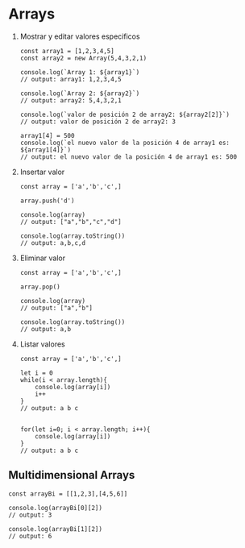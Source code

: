 # Arrays

1. Mostrar y editar valores especificos

    ```JS
    const array1 = [1,2,3,4,5]
    const array2 = new Array(5,4,3,2,1)

    console.log(`Array 1: ${array1}`)
    // output: array1: 1,2,3,4,5

    console.log(`Array 2: ${array2}`)
    // output: array2: 5,4,3,2,1

    console.log(`valor de posición 2 de array2: ${array2[2]}`)
    // output: valor de posición 2 de array2: 3

    array1[4] = 500
    console.log(`el nuevo valor de la posición 4 de array1 es: ${array1[4]}`)
    // output: el nuevo valor de la posición 4 de array1 es: 500
    ```

2. Insertar valor

    ```JS
    const array = ['a','b','c',]

    array.push('d')

    console.log(array)
    // output: ["a","b","c","d"]

    console.log(array.toString())
    // output: a,b,c,d
    ```

3. Eliminar valor

    ```JS
    const array = ['a','b','c',]

    array.pop()

    console.log(array)
    // output: ["a","b"]

    console.log(array.toString())
    // output: a,b
    ```

4. Listar valores

    ```JS
    const array = ['a','b','c',]

    let i = 0
    while(i < array.length){
        console.log(array[i])
        i++
    }
    // output: a b c


    for(let i=0; i < array.length; i++){
        console.log(array[i])
    }
    // output: a b c
    ```

## Multidimensional Arrays

```JS
const arrayBi = [[1,2,3],[4,5,6]]

console.log(arrayBi[0][2])
// output: 3

console.log(arrayBi[1][2])
// output: 6
```
